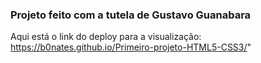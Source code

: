 ### Projeto feito com a tutela de Gustavo Guanabara

Aqui está o link do deploy para a visualização:
<a target: _blank>https://b0nates.github.io/Primeiro-projeto-HTML5-CSS3/" </a>
